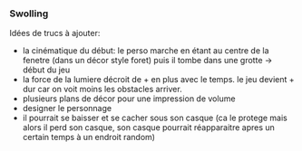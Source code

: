 ### Swolling

Idées de trucs à ajouter:
* la cinématique du début: le perso marche en étant au centre de la fenetre (dans un décor style foret) puis il tombe dans une grotte -> début du jeu
* la force de la lumiere décroit de + en plus avec le temps. le jeu devient + dur car on voit moins les obstacles arriver.
* plusieurs plans de décor pour une impression de volume
* designer le personnage
* il pourrait se baisser et se cacher sous son casque (ca le protege mais alors il perd son casque, son casque pourrait réapparaitre apres un certain temps à un endroit random)
